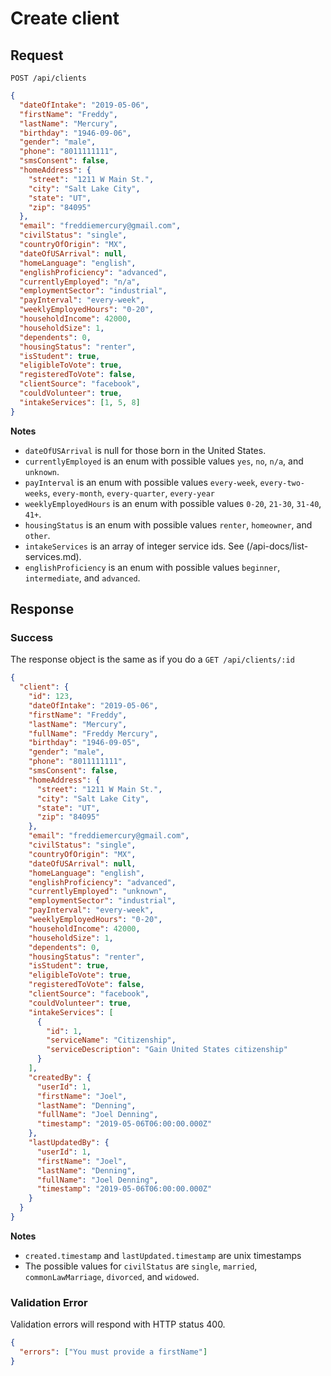# Create client

## Request

```http
POST /api/clients
```

```json
{
  "dateOfIntake": "2019-05-06",
  "firstName": "Freddy",
  "lastName": "Mercury",
  "birthday": "1946-09-06",
  "gender": "male",
  "phone": "8011111111",
  "smsConsent": false,
  "homeAddress": {
    "street": "1211 W Main St.",
    "city": "Salt Lake City",
    "state": "UT",
    "zip": "84095"
  },
  "email": "freddiemercury@gmail.com",
  "civilStatus": "single",
  "countryOfOrigin": "MX",
  "dateOfUSArrival": null,
  "homeLanguage": "english",
  "englishProficiency": "advanced",
  "currentlyEmployed": "n/a",
  "employmentSector": "industrial",
  "payInterval": "every-week",
  "weeklyEmployedHours": "0-20",
  "householdIncome": 42000,
  "householdSize": 1,
  "dependents": 0,
  "housingStatus": "renter",
  "isStudent": true,
  "eligibleToVote": true,
  "registeredToVote": false,
  "clientSource": "facebook",
  "couldVolunteer": true,
  "intakeServices": [1, 5, 8]
}
```

**Notes**

- `dateOfUSArrival` is null for those born in the United States.
- `currentlyEmployed` is an enum with possible values `yes`, `no`, `n/a`, and `unknown`.
- `payInterval` is an enum with possible values `every-week`, `every-two-weeks`, `every-month`, `every-quarter`, `every-year`
- `weeklyEmployedHours` is an enum with possible values `0-20`, `21-30`, `31-40`, `41+`.
- `housingStatus` is an enum with possible values `renter`, `homeowner`, and `other`.
- `intakeServices` is an array of integer service ids. See (/api-docs/list-services.md).
- `englishProficiency` is an enum with possible values `beginner`, `intermediate`, and `advanced`.

## Response

### Success

The response object is the same as if you do a `GET /api/clients/:id`

```json
{
  "client": {
    "id": 123,
    "dateOfIntake": "2019-05-06",
    "firstName": "Freddy",
    "lastName": "Mercury",
    "fullName": "Freddy Mercury",
    "birthday": "1946-09-05",
    "gender": "male",
    "phone": "8011111111",
    "smsConsent": false,
    "homeAddress": {
      "street": "1211 W Main St.",
      "city": "Salt Lake City",
      "state": "UT",
      "zip": "84095"
    },
    "email": "freddiemercury@gmail.com",
    "civilStatus": "single",
    "countryOfOrigin": "MX",
    "dateOfUSArrival": null,
    "homeLanguage": "english",
    "englishProficiency": "advanced",
    "currentlyEmployed": "unknown",
    "employmentSector": "industrial",
    "payInterval": "every-week",
    "weeklyEmployedHours": "0-20",
    "householdIncome": 42000,
    "householdSize": 1,
    "dependents": 0,
    "housingStatus": "renter",
    "isStudent": true,
    "eligibleToVote": true,
    "registeredToVote": false,
    "clientSource": "facebook",
    "couldVolunteer": true,
    "intakeServices": [
      {
        "id": 1,
        "serviceName": "Citizenship",
        "serviceDescription": "Gain United States citizenship"
      }
    ],
    "createdBy": {
      "userId": 1,
      "firstName": "Joel",
      "lastName": "Denning",
      "fullName": "Joel Denning",
      "timestamp": "2019-05-06T06:00:00.000Z"
    },
    "lastUpdatedBy": {
      "userId": 1,
      "firstName": "Joel",
      "lastName": "Denning",
      "fullName": "Joel Denning",
      "timestamp": "2019-05-06T06:00:00.000Z"
    }
  }
}
```

**Notes**

- `created.timestamp` and `lastUpdated.timestamp` are unix timestamps
- The possible values for `civilStatus` are `single`, `married`, `commonLawMarriage`, `divorced`, and `widowed`.

### Validation Error

Validation errors will respond with HTTP status 400.

```json
{
  "errors": ["You must provide a firstName"]
}
```
